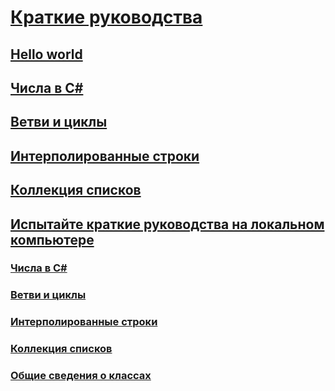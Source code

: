 # [Краткие руководства](index.md)
## [Hello world](hello-world.yml)
## [Числа в C#](numbers-in-csharp.yml)
## [Ветви и циклы](branches-and-loops.yml)
## [Интерполированные строки](interpolated-strings.yml)
## [Коллекция списков](list-collection.yml)
## [Испытайте краткие руководства на локальном компьютере](local-environment.md)
### [Числа в C#](numbers-in-csharp-local.md)
### [Ветви и циклы](branches-and-loops-local.md)
### [Интерполированные строки](interpolated-strings-local.md)
### [Коллекция списков](arrays-and-collections.md)
### [Общие сведения о классах](introduction-to-classes.md)
